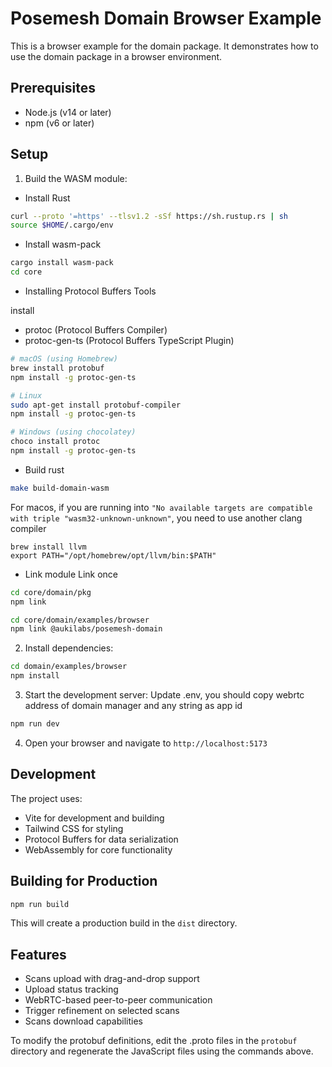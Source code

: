# Posemesh Domain Browser Example

This is a browser example for the domain package. It demonstrates how to use the domain package in a browser environment.

## Prerequisites
- Node.js (v14 or later)
- npm (v6 or later)

## Setup
1. Build the WASM module:
- Install Rust
```bash
curl --proto '=https' --tlsv1.2 -sSf https://sh.rustup.rs | sh
source $HOME/.cargo/env
```

- Install wasm-pack
```bash
cargo install wasm-pack
cd core
```

- Installing Protocol Buffers Tools

install 
- protoc (Protocol Buffers Compiler)
- protoc-gen-ts (Protocol Buffers TypeScript Plugin)

```bash
# macOS (using Homebrew)
brew install protobuf
npm install -g protoc-gen-ts

# Linux
sudo apt-get install protobuf-compiler
npm install -g protoc-gen-ts

# Windows (using chocolatey)
choco install protoc
npm install -g protoc-gen-ts
```

- Build rust
```bash
make build-domain-wasm
```
For macos, if you are running into `"No available targets are compatible with triple "wasm32-unknown-unknown"`, you need to use another clang compiler

```
brew install llvm
export PATH="/opt/homebrew/opt/llvm/bin:$PATH"
```

- Link module
Link once
```bash
cd core/domain/pkg
npm link

cd core/domain/examples/browser
npm link @aukilabs/posemesh-domain
```

2. Install dependencies:
```bash
cd domain/examples/browser
npm install
```

3. Start the development server:
Update .env, you should copy webrtc address of domain manager and any string as app id
```bash
npm run dev
```

4. Open your browser and navigate to `http://localhost:5173`


## Development

The project uses:
- Vite for development and building
- Tailwind CSS for styling
- Protocol Buffers for data serialization
- WebAssembly for core functionality

## Building for Production

```bash
npm run build
```

This will create a production build in the `dist` directory.

## Features

- Scans upload with drag-and-drop support
- Upload status tracking
- WebRTC-based peer-to-peer communication
- Trigger refinement on selected scans
- Scans download capabilities

To modify the protobuf definitions, edit the .proto files in the `protobuf` directory and regenerate the JavaScript files using the commands above. 

